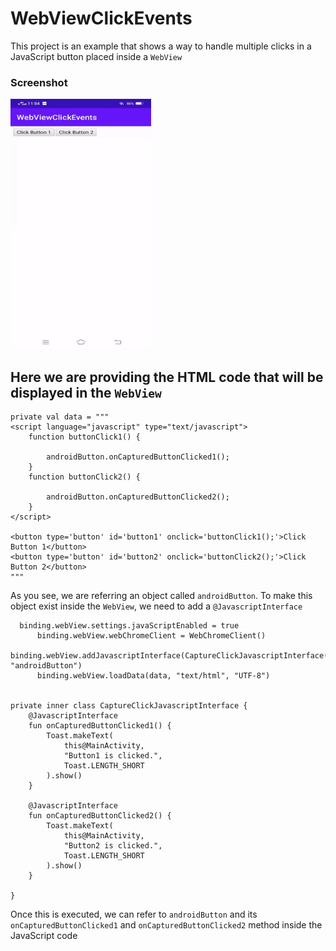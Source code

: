 # WebViewClickEvents
This project is an example that shows a way to handle multiple clicks in a JavaScript button placed inside a `WebView`

### Screenshot

<img src="https://github.com/sainivik/WebViewClickEvents/blob/master/app/screenshots/webview_click.gif" width="225px" height="400px"/>

##  Here we are providing the HTML code that will be displayed in the `WebView`

    private val data = """
    <script language="javascript" type="text/javascript">
        function buttonClick1() {

            androidButton.onCapturedButtonClicked1();
        }
        function buttonClick2() {

            androidButton.onCapturedButtonClicked2();
        }
    </script>

    <button type='button' id='button1' onclick='buttonClick1();'>Click Button 1</button>
    <button type='button' id='button2' onclick='buttonClick2();'>Click Button 2</button>
    """
As you see, we are referring an object called `androidButton`. To make this object exist inside the `WebView`, we need to add a `@JavascriptInterface`

      binding.webView.settings.javaScriptEnabled = true
          binding.webView.webChromeClient = WebChromeClient()
          binding.webView.addJavascriptInterface(CaptureClickJavascriptInterface(), "androidButton")
          binding.webView.loadData(data, "text/html", "UTF-8")


    private inner class CaptureClickJavascriptInterface {
        @JavascriptInterface
        fun onCapturedButtonClicked1() {
            Toast.makeText(
                this@MainActivity,
                "Button1 is clicked.",
                Toast.LENGTH_SHORT
            ).show()
        }

        @JavascriptInterface
        fun onCapturedButtonClicked2() {
            Toast.makeText(
                this@MainActivity,
                "Button2 is clicked.",
                Toast.LENGTH_SHORT
            ).show()
        }

    }

Once this is executed, we can refer to `androidButton` and its `onCapturedButtonClicked1` and `onCapturedButtonClicked2` method inside the JavaScript code
